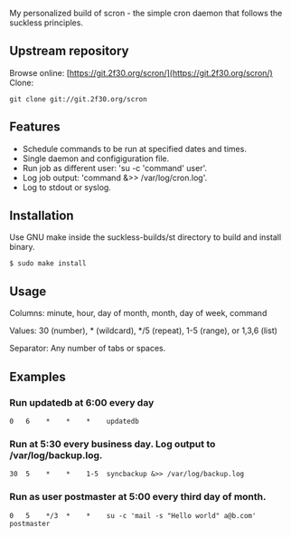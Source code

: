 My personalized build of scron - the simple cron daemon that follows the suckless principles.  

## Upstream repository
Browse online: [https://git.2f30.org/scron/](https://git.2f30.org/scron/)
Clone:
```
git clone git://git.2f30.org/scron
```
## Features
- Schedule commands to be run at specified dates and times.
- Single daemon and configiguration file.
- Run job as different user: 'su -c 'command' user'.
- Log job output: 'command &>> /var/log/cron.log'.
- Log to stdout or syslog.

## Installation
Use GNU make inside the suckless-builds/st directory to build and install binary.
```
$ sudo make install
```
## Usage
Columns:
 minute, hour, day of month, month, day of week, command

Values:
 30 (number), * (wildcard), */5 (repeat), 1-5 (range), or 1,3,6 (list)

Separator:
 Any number of tabs or spaces.

## Examples
### Run updatedb at 6:00 every day
```
0   6    *    *    *    updatedb
```
### Run at 5:30 every business day. Log output to /var/log/backup.log.
```
30  5    *    *    1-5  syncbackup &>> /var/log/backup.log
```
### Run as user postmaster at 5:00 every third day of month.
```
0   5    */3  *    *    su -c 'mail -s "Hello world" a@b.com' postmaster
```
